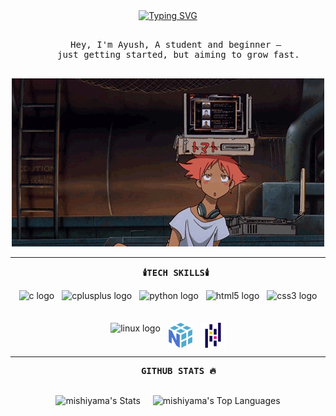 <div align="center">
   <a href="https://git.io/typing-svg">
      <img src="https://readme-typing-svg.demolab.com?font=Fira+Code&duration=6000&pause=1000&width=435&lines=Zeroes+%26+Ones%3A+My+New+World" alt="Typing SVG">
   </a>
</div>

<div align="center">
  <pre> 
    Hey, I'm Ayush, A student and beginner — 
    just getting started, but aiming to grow fast.
  </pre>
</div>

<div align="center">
  <img src="https://github.com/mishiyama/mishiyama/blob/main/_3fYL8i6Q-n-155t3dn_4jx_gY5XBf64ev2QD4G5tN5nHzpjZtpRGnOCL0chOGpS.gif?raw=true" alt="Your Gif">
</div>

---

<div align="center">
 <pre>
  <strong> 🕯️TECH SKILLS🕯️</strong>
</pre>
</div>

<div align="center" style="max-width: 100%; display: flex; flex-wrap: wrap; justify-content: center; gap: 12px;">
  <img src="https://cdn.jsdelivr.net/gh/devicons/devicon/icons/c/c-original.svg" height="40" style="max-height:40px;" alt="c logo" />
  <img src="https://cdn.jsdelivr.net/gh/devicons/devicon/icons/cplusplus/cplusplus-original.svg" height="40" style="max-height:40px;" alt="cplusplus logo" />
  <img src="https://cdn.jsdelivr.net/gh/devicons/devicon/icons/python/python-original.svg" height="40" style="max-height:40px;" alt="python logo" />
  <img src="https://cdn.jsdelivr.net/gh/devicons/devicon/icons/html5/html5-original.svg" height="40" style="max-height:40px;" alt="html5 logo" />
  <img src="https://cdn.jsdelivr.net/gh/devicons/devicon/icons/css3/css3-original.svg" height="40" style="max-height:40px;" alt="css3 logo" />
  <img src="https://cdn.jsdelivr.net/gh/devicons/devicon/icons/linux/linux-original.svg" height="40" style="max-height:40px;" alt="linux logo" />
  <img src="https://raw.githubusercontent.com/devicons/devicon/master/icons/numpy/numpy-original.svg" height="40" style="max-height:40px;" alt="numpy icon" />
  <img src="https://raw.githubusercontent.com/devicons/devicon/master/icons/pandas/pandas-original.svg" height="40" style="max-height:40px;" alt="pandas icon" />
</div>

---

<div align="center">
  <pre>
    <strong>GITHUB STATS 🔥</strong>
  </pre>
</div>
<div align="center" style="display: flex; justify-content: center; align-items: flex-start; gap: 20px; flex-wrap: wrap;">
  <img src="https://github-readme-stats.vercel.app/api?username=mishiyama&theme=tokyonight&show_icons=true&hide_border=true&count_private=false" alt="mishiyama's Stats" />
  <img src="https://github-readme-stats.vercel.app/api/top-langs/?username=mishiyama&theme=tokyonight&show_icons=true&hide_border=true&layout=compact" alt="mishiyama's Top Languages" />
</div>

